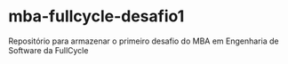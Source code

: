 # mba-fullcycle-desafio1
Repositório para armazenar o primeiro desafio do MBA em Engenharia de Software da FullCycle

